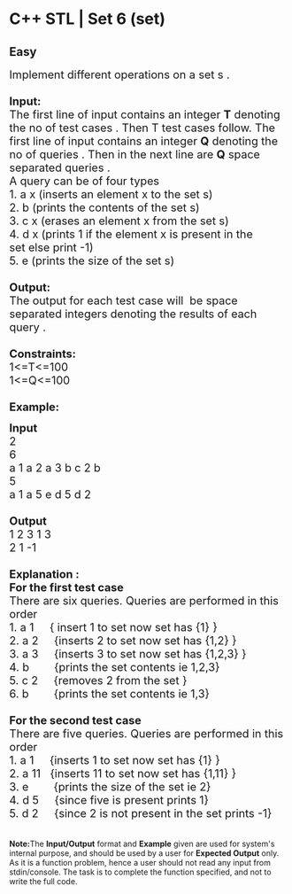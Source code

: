 # C++ STL | Set 6 (set)
## Easy
<div class="problem-statement">
                <p></p><p><span style="font-size:20px">Implement different operations on a set&nbsp;s&nbsp;.<br>
<br>
<strong>Input:</strong><br>
The first line of input contains an integer <strong>T</strong> denoting the no of test cases . Then T test cases follow. The first line of input contains an integer <strong>Q</strong> denoting the no of queries . Then in the next line are <strong>Q</strong>&nbsp;space separated queries .<br>
A query can be of&nbsp;four&nbsp;types&nbsp;<br>
1. a x (inserts an element x to the set s)<br>
2. b (prints the contents of the set s)<br>
3. c x&nbsp;(erases an element x from the set s)<br>
4. d x (prints 1 if the element x is present in the set&nbsp;else print -1)<br>
5. e (prints the size of the set s)<br>
<br>
<strong>Output:</strong><br>
The output for each test case will&nbsp;&nbsp;be space separated integers denoting the results of each query .&nbsp;<br>
<br>
<strong>Constraints:</strong><br>
1&lt;=T&lt;=100<br>
1&lt;=Q&lt;=100<br>
<br>
<strong>Example:</strong></span></p>

<p><span style="font-size:20px"><strong>Input</strong><br>
2<br>
6<br>
a 1 a 2 a 3 b c 2 b<br>
5<br>
a 1 a 5 e d 5 d 2<br>
<strong>&nbsp;<br>
Output</strong><br>
1 2 3 1 3<br>
2 1 -1<br>
<br>
<strong>Explanation :<br>
For the first test case</strong><br>
There are six&nbsp;queries.&nbsp;Queries&nbsp;are&nbsp;performed in this order<br>
1. a 1 &nbsp; &nbsp; { insert 1 to set now set has {1}&nbsp;}<br>
2. a 2 &nbsp; &nbsp; {inserts 2&nbsp;to set now set has {1,2}&nbsp;}<br>
3. a 3 &nbsp; &nbsp; {inserts 3 to set now set has {1,2,3}&nbsp;}<br>
4. b &nbsp; &nbsp; &nbsp; &nbsp;{prints the set contents ie 1,2,3}<br>
5. c 2 &nbsp; &nbsp; {removes 2 from the set&nbsp;}<br>
6. b &nbsp; &nbsp; &nbsp; &nbsp;{prints the set contents ie 1,3}<br>
<br>
<strong>For the second test case&nbsp;</strong><br>
There are five&nbsp;queries.&nbsp;Queries&nbsp;are&nbsp;performed in this order<br>
1. a 1&nbsp; &nbsp; &nbsp;{inserts 1 to set now set has {1}&nbsp;}<br>
2. a 11 &nbsp; {inserts 11 to set now set has {1,11}&nbsp;}<br>
3. e&nbsp; &nbsp; &nbsp; &nbsp; {prints the size of the set ie 2}<br>
4. d 5&nbsp; &nbsp; &nbsp;{since five is present prints 1}<br>
5. d 2 &nbsp; &nbsp; {since 2 is not present in the set prints -1}</span><br>
<br>
<br>
<span style="font-size:14px"><strong>Note:</strong>The <strong>Input/Output</strong> format and <strong>Example</strong> given are used for system's internal purpose, and should be used by a user for <strong>Expected Output</strong> only. As it is a function problem, hence a user should not read any input from stdin/console. The task is to complete the function specified, and not to write the full code.</span></p>
 <p></p>
            </div>